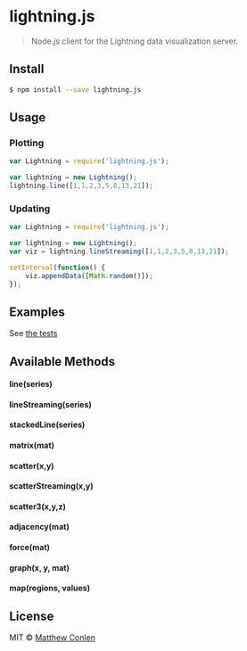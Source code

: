 # lightning.js

> Node.js client for the Lightning data visualization server.


## Install

```sh
$ npm install --save lightning.js
```


## Usage


### Plotting 

```js
var Lightning = require('lightning.js');

var lightning = new Lightning();
lightning.line([1,1,2,3,5,8,13,21]);

```

### Updating

```js
var Lightning = require('lightning.js');

var lightning = new Lightning();
var viz = lightning.lineStreaming([1,1,2,3,5,8,13,21]);

setInterval(function() {
    viz.appendData([Math.random()]);
});


```

## Examples

See [the tests](./test/test.js)

## Available Methods

#### line(series)

#### lineStreaming(series)

#### stackedLine(series)

#### matrix(mat)

#### scatter(x,y)

#### scatterStreaming(x,y)

#### scatter3(x,y,z)

#### adjacency(mat)

#### force(mat)

#### graph(x, y, mat)

#### map(regions, values)


## License

MIT © [Matthew Conlen](http://mathisonian.com)

